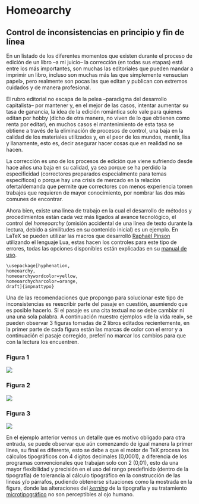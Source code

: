 # Homeoarchy

## Control de inconsistencias en principio y fin de línea

En un listado de los diferentes momentos que existen durante el proceso de edición de un libro –a mi juicio– la corrección (en todas sus etapas) está entre los más importantes, son muchas las editoriales que pueden mandar a imprimir un libro, incluso son muchas más las que simplemente «ensucian papel», pero realmente son pocas las que editan y publican con extremos cuidados y de manera profesional.

El rubro editorial no escapa de la pelea –paradigma del desarrollo capitalista– por mantener y, en el mejor de las casos, intentar aumentar su tasa de ganancia, la idea de la edición romántica solo vale para quienes editan por hobby (dicho de otra manera, no viven de lo que obtienen como renta por editar), en muchos casos el mantenimiento de esta tasa se obtiene a través de la eliminación de procesos de control, una baja en la calidad de los materiales utilizados y, en el peor de los mundos, mentir, lisa y llanamente, esto es, decir asegurar hacer cosas que en realidad no se hacen.

La corrección es uno de los procesos de edición que viene sufriendo desde hace años una baja en su calidad, ya sea porque se ha perdido la especificidad (correctores preparados especialmente para temas específicos) o porque hay una crisis de mercado en la relación oferta/demanda que permite que correctores con menos experiencia tomen trabajos que requieren de mayor conocimiento, por nombrar las dos más comunes de encontrar.

Ahora bien, existe una linea de trabajo en la cual el desarrollo de métodos y procedimientos están cada vez más ligados al avance tecnológico, el control del _homeoarchy_ (omisión accidental de una línea de texto durante la lectura, debido a similitudes en su contenido inicial) es un ejemplo. En LaTeX se pueden utilizar las macros que desarrolló [Raphaël Pinson](https://raphink.info/) utilizando el lenguaje Lua, estas hacen los controles para este tipo de errores, todas las opciones disponibles están explicadas en su [manual de uso](https://www.ctan.org/tex-archive/macros/latex/contrib/impnattypo).

    \usepackage[hyphenation,
    homeoarchy,
    homeoarchywordcolor=yellow,
    homeoarchycharcolor=orange,
    draft]{impnattypo}

Una de las recomendaciones que propongo para solucionar este tipo de inconsistencias es reescribir parte del pasaje en cuestión, asumiendo que es posible hacerlo. Si el pasaje es una cita textual no se debe cambiar ni una una sola palabra. A continuación muestro ejemplos «de la vida real», se pueden observar 3 figuras tomadas de 2 libros editados recientemente, en la primer parte de cada figura están las marcas de color con el error y a continuación el pasaje corregido, preferí no marcar los cambios para que con la lectura los encuentren.

### Figura 1

![](https://albertomoyano.github.io/blog-gbtexpublisher/images/fig1-1.png)

### Figura 2

![](https://albertomoyano.github.io/blog-gbtexpublisher/images/fig1-2.png)

### Figura 3

![](https://albertomoyano.github.io/blog-gbtexpublisher/images/fig1-3.png)

En el ejemplo anterior vemos un detalle que es motivo obligado para otra entrada, se puede observar que aún comenzando de igual manera la primer linea, su final es diferente, esto se debe a que el motor de TeX procesa los cálculos tipográficos con 4 dígitos decimales (0,0001), a diferencia de los programas convencionales que trabajan solo con 2 (0,01), esto da una mayor flexibilidad y precisión en el uso del rango predefinido (dentro de la tipografía) de tolerancia al cálculo tipográfico en la construcción de las lineas y/o párrafos, pudiendo obtenerse situaciones como la mostrada en la figura, donde las alteraciones del [_kerning_](http://www.texnia.com/kern.html) de la tipografía y su tratamiento [microtipográfico](https://tex.stackexchange.com/questions/1319/showcase-of-beautiful-typography-done-in-tex-friends) no son perceptibles al ojo humano.


